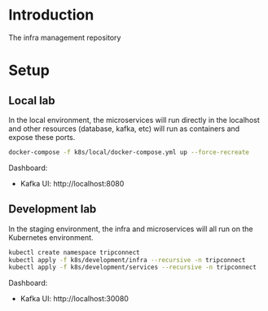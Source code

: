 # Introduction
The infra management repository
# Setup
## Local lab
In the local environment, the microservices will run directly in the localhost and other resources (database, kafka, etc) will run as containers and expose these ports.  
```sh
docker-compose -f k8s/local/docker-compose.yml up --force-recreate
```
Dashboard:  
- Kafka UI: http://localhost:8080
## Development lab
In the staging environment, the infra and microservices will all run on the Kubernetes environment.
```sh
kubectl create namespace tripconnect
kubectl apply -f k8s/development/infra --recursive -n tripconnect
kubectl apply -f k8s/development/services --recursive -n tripconnect
```
Dashboard:  
- Kafka UI: http://localhost:30080
